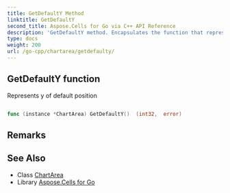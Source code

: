 ```yaml
---
title: GetDefaultY Method 
linktitle: GetDefaultY
second_title: Aspose.Cells for Go via C++ API Reference
description: 'GetDefaultY method. Encapsulates the function that represents getdefaulty in Go.'
type: docs
weight: 200
url: /go-cpp/chartarea/getdefaulty/
---
```


## GetDefaultY function

Represents y of default position

```go

func (instance *ChartArea) GetDefaultY()  (int32,  error) 

```

## Remarks


## See Also

* Class [ChartArea](../)
* Library [Aspose.Cells for Go](../../)

